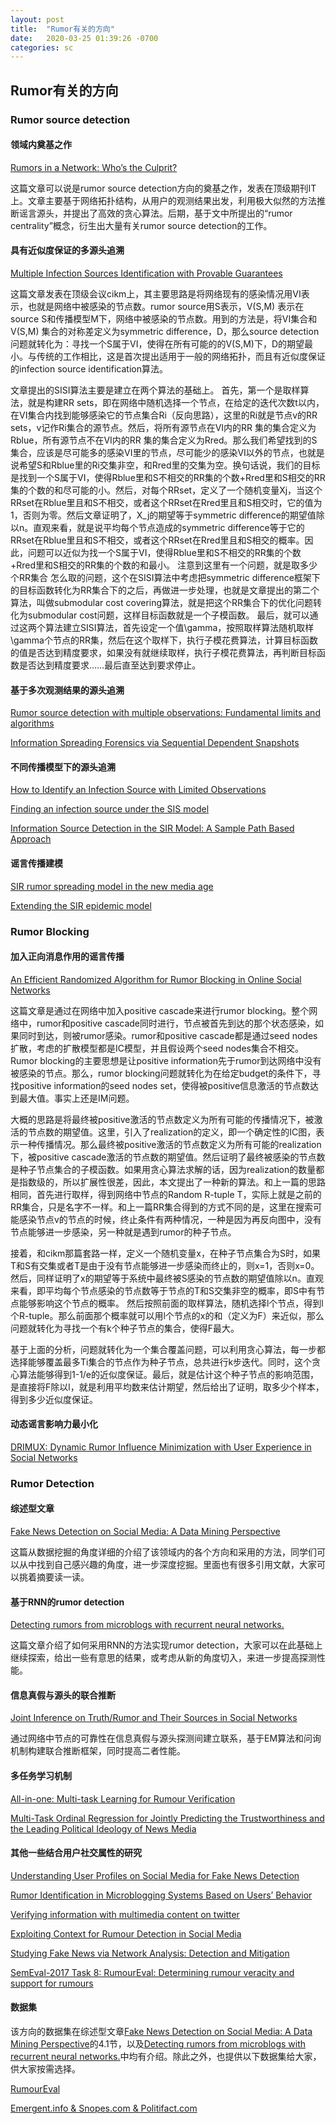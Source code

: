 ```yaml
---
layout: post
title:  "Rumor有关的方向"
date:   2020-03-25 01:39:26 -0700
categories: sc
---
```

## Rumor有关的方向

### Rumor source detection 

#### 领域内奠基之作 
[Rumors in a Network: Who’s the Culprit?](http://www.runoob.com/python3/python3-mysql.html)

这篇文章可以说是rumor source detection方向的奠基之作，发表在顶级期刊IT上。文章主要基于网络拓扑结构，从用户的观测结果出发，利用极大似然的方法推断谣言源头，并提出了高效的贪心算法。后期，基于文中所提出的“rumor centrality”概念，衍生出大量有关rumor source detection的工作。

#### 具有近似度保证的多源头追溯
[Multiple Infection Sources Identification with Provable Guarantees](https://arxiv.org/pdf/1608.06492.pdf)

这篇文章发表在顶级会议cikm上，其主要思路是将网络现有的感染情况用VI表示，也就是网络中被感染的节点数。rumor source用S表示，V(S,M) 表示在source S和传播模型M下，网络中被感染的节点数。用到的方法是，将VI集合和V(S,M) 集合的对称差定义为symmetric difference，D，那么source detection问题就转化为：寻找一个S属于VI，使得在所有可能的的V(S,M)下，D的期望最小。与传统的工作相比，这是首次提出适用于一般的网络拓扑，而且有近似度保证的infection source identification算法。

文章提出的SISI算法主要是建立在两个算法的基础上。
首先，第一个是取样算法，就是构建RR sets，即在网络中随机选择一个节点，在给定的迭代次数t以内，在VI集合内找到能够感染它的节点集合Ri（反向思路），这里的Ri就是节点v的RR sets，v记作Ri集合的源节点。然后，将所有源节点在VI内的RR 集的集合定义为Rblue，所有源节点不在VI内的RR 集的集合定义为Rred。那么我们希望找到的S集合，应该是尽可能多的感染VI里的节点，尽可能少的感染VI以外的节点，也就是说希望S和Rblue里的Ri交集非空，和Rred里的交集为空。换句话说，我们的目标是找到一个S属于VI，使得Rblue里和S不相交的RR集的个数+Rred里和S相交的RR集的个数的和尽可能的小。然后，对每个RRset，定义了一个随机变量Xj，当这个RRset在Rblue里且和S不相交，或者这个RRset在Rred里且和S相交时，它的值为1，否则为零。然后文章证明了，X_j的期望等于symmetric difference的期望值除以n。直观来看，就是说平均每个节点造成的symmetric difference等于它的RRset在Rblue里且和S不相交，或者这个RRset在Rred里且和S相交的概率。因此，问题可以近似为找一个S属于VI，使得Rblue里和S不相交的RR集的个数+Rred里和S相交的RR集的个数的和最小。
注意到这里有一个问题，就是取多少个RR集合 怎么取的问题，这个在SISI算法中考虑把symmetric difference框架下的目标函数转化为RR集合下的之后，再做进一步处理，也就是文章提出的第二个算法，叫做submodular cost covering算法，就是把这个RR集合下的优化问题转化为submodular cost问题，这样目标函数就是一个子模函数。
最后，就可以通过这两个算法建立SISI算法，首先设定一个值\gamma，按照取样算法随机取样\gamma个节点的RR集，然后在这个取样下，执行子模花费算法，计算目标函数的值是否达到精度要求，如果没有就继续取样，执行子模花费算法，再判断目标函数是否达到精度要求……最后直至达到要求停止。

#### 基于多次观测结果的源头追溯
[Rumor source detection with multiple observations: Fundamental limits and algorithms](http://citeseerx.ist.psu.edu/viewdoc/download?doi=10.1.1.711.4155&rep=rep1&type=pdf)

[Information Spreading Forensics via Sequential Dependent Snapshots](http://www.cs.cuhk.hk/~cslui/PUBLICATION/TON-Information.pdf)

#### 不同传播模型下的源头追溯
[How to Identify an Infection Source with Limited Observations](https://arxiv.org/pdf/1309.4161.pdf)

[Finding an infection source under the SIS model](https://arxiv.org/pdf/1309.3874.pdf)

[Information Source Detection in the SIR Model: A Sample Path Based Approach](https://arxiv.org/pdf/1206.5421.pdf)

#### 谣言传播建模
[SIR rumor spreading model in the new media age](https://www.sciencedirect.com/science/article/pii/S037843711200934X)

[Extending the SIR epidemic model](https://www.sciencedirect.com/science/article/pii/S0378437103012287)

### Rumor Blocking

#### 加入正向消息作用的谣言传播
[An Efficient Randomized Algorithm for Rumor Blocking in Online Social Networks](https://arxiv.org/pdf/1701.02368.pdf)

这篇文章是通过在网络中加入positive cascade来进行rumor blocking。整个网络中，rumor和positive cascade同时进行，节点被首先到达的那个状态感染，如果同时到达，则被rumor感染。rumor和positive cascade都是通过seed nodes扩散，考虑的扩散模型都是IC模型，并且假设两个seed nodes集合不相交。Rumor blocking的主要思想是让positive information先于rumor到达网络中没有被感染的节点。那么，rumor blocking问题就转化为在给定budget的条件下，寻找positive information的seed nodes set，使得被positive信息激活的节点数达到最大值。事实上还是IM问题。

大概的思路是将最终被positive激活的节点数定义为所有可能的传播情况下，被激活的节点数的期望值。这里，引入了realization的定义，即一个确定性的IC图，表示一种传播情况。那么最终被positive激活的节点数定义为所有可能的realization下，被positive cascade激活的节点数的期望值。然后证明了最终被感染的节点数是种子节点集合的子模函数。如果用贪心算法求解的话，因为realization的数量都是指数级的，所以扩展性很差，因此，本文提出了一种新的算法。和上一篇的思路相同，首先进行取样，得到网络中节点的Random R-tuple T，实际上就是之前的RR集合，只是名字不一样。和上一篇RR集合得到的方式不同的是，这里在搜索可能感染节点v的节点的时候，终止条件有两种情况，一种是因为再反向图中，没有节点能够进一步感染，另一种就是遇到rumor的种子节点。

接着，和cikm那篇套路一样，定义一个随机变量x，在种子节点集合为S时，如果T和S有交集或者T是由于没有节点能够进一步感染而终止的，则x=1，否则x=0。然后，同样证明了x的期望等于系统中最终被S感染的节点数的期望值除以n。直观来看，即平均每个节点感染的节点数等于节点的T和S交集非空的概率，即S中有节点能够影响这个节点的概率。
然后按照前面的取样算法，随机选择l个节点，得到l个R-tuple。那么前面那个概率就可以用l个节点的x的和（定义为F）来近似，那么问题就转化为寻找一个有k个种子节点的集合，使得F最大。

基于上面的分析，问题就转化为一个集合覆盖问题，可以利用贪心算法，每一步都选择能够覆盖最多Ti集合的节点作为种子节点，总共进行k步迭代。同时，这个贪心算法能够得到1-1/e的近似度保证。最后，就是估计这个种子节点的影响范围，是直接将F除以l，就是利用平均数来估计期望，然后给出了证明，取多少个样本，得到多少近似度保证。

#### 动态谣言影响力最小化
[DRIMUX: Dynamic Rumor Influence Minimization with User Experience in Social Networks](http://www.cs.sjtu.edu.cn/~fu-ly/paper/TKDE_DRIMUX.pdf)


### Rumor Detection

#### 综述型文章
[Fake News Detection on Social Media: A Data Mining Perspective](https://arxiv.org/pdf/1708.01967.pdf)

这篇从数据挖掘的角度详细的介绍了该领域内的各个方向和采用的方法，同学们可以从中找到自己感兴趣的角度，进一步深度挖掘。里面也有很多引用文献，大家可以挑着摘要读一读。

#### 基于RNN的rumor detection
[Detecting rumors from microblogs with recurrent neural networks.](https://ink.library.smu.edu.sg/cgi/viewcontent.cgi?article=5633&context=sis_research)

这篇文章介绍了如何采用RNN的方法实现rumor detection，大家可以在此基础上继续探索，给出一些有意思的结果，或考虑从新的角度切入，来进一步提高探测性能。

#### 信息真假与源头的联合推断
[Joint Inference on Truth/Rumor and Their Sources in Social Networks](https://arxiv.org/pdf/2001.08472.pdf)

通过网络中节点的可靠性在信息真假与源头探测间建立联系，基于EM算法和问询机制构建联合推断框架，同时提高二者性能。

#### 多任务学习机制
[All-in-one: Multi-task Learning for Rumour Verification](https://arxiv.org/pdf/1806.03713.pdf)

[Multi-Task Ordinal Regression for Jointly Predicting the Trustworthiness and the Leading Political Ideology of News Media](https://arxiv.org/pdf/1904.00542.pdf)

#### 其他一些结合用户社交属性的研究
[Understanding User Profiles on Social Media for Fake News Detection](https://www.researchgate.net/profile/Suhang_Wang/publication/323153789_Understanding_User_Profiles_on_Social_Media_for_Fake_News_Detection/links/5a9e3f3c4585155dc184ea9d/Understanding-User-Profiles-on-Social-Media-for-Fake-News-Detection.pdf)

[Rumor Identification in Microblogging Systems Based on Users’ Behavior](https://ieeexplore.ieee.org/stamp/stamp.jsp?arnumber=7419281)
 
[Verifying information with multimedia content on twitter](https://www.researchgate.net/profile/Symeon_Papadopoulos/publication/319859894_Verifying_information_with_multimedia_content_on_twitter_A_comparative_study_of_automated_approaches/links/59cd23110f7e9b454f9f8ec8/Verifying-information-with-multimedia-content-on-twitter-A-comparative-study-of-automated-approaches.pdf)

[Exploiting Context for Rumour Detection in Social Media](http://wrap.warwick.ac.uk/92344/1/WRAP-exploiting-context-rumour-detection-Zubiaga-2017.pdf)

[Studying Fake News via Network Analysis: Detection and Mitigation](https://arxiv.org/pdf/1804.10233.pdf)

[SemEval-2017 Task 8: RumourEval: Determining rumour veracity and support for rumours](https://arxiv.org/pdf/1704.05972.pdf)


#### 数据集
该方向的数据集在综述型文章[Fake News Detection on Social Media: A Data Mining Perspective](https://arxiv.org/pdf/1708.01967.pdf)的4.1节，以及[Detecting rumors from microblogs with recurrent neural networks.](https://ink.library.smu.edu.sg/cgi/viewcontent.cgi?article=5633&context=sis_research)中均有介绍。除此之外，也提供以下数据集给大家，供大家按需选择。

[RumourEval](http://alt.qcri.org/semeval2017/task8/index.php?id=data-and-tools)

[Emergent.info & Snopes.com & Politifact.com](https://www.kaggle.com/arminehn/rumor-citation#emergent.csv)

